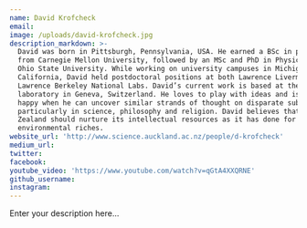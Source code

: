```yaml
---
name: David Krofcheck
email:
image: /uploads/david-krofcheck.jpg
description_markdown: >-
  David was born in Pittsburgh, Pennsylvania, USA. He earned a BSc in physics
  from Carnegie Mellon University, followed by an MSc and PhD in Physics from
  Ohio State University. While working on university campuses in Michigan and
  California, David held postdoctoral positions at both Lawrence Livermore and
  Lawrence Berkeley National Labs. David’s current work is based at the CERN
  laboratory in Geneva, Switzerland. He loves to play with ideas and is most
  happy when he can uncover similar strands of thought on disparate subjects,
  particularly in science, philosophy and religion. David believes that New
  Zealand should nurture its intellectual resources as it has done for its
  environmental riches.
website_url: 'http://www.science.auckland.ac.nz/people/d-krofcheck'
medium_url:
twitter:
facebook:
youtube_video: 'https://www.youtube.com/watch?v=qGtA4XXQRNE'
github_username:
instagram:
---
```


Enter your description here...
